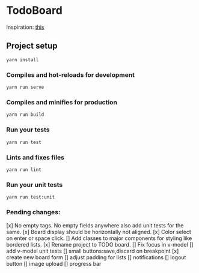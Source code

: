 # TodoBoard
Inspiration: [this](https://dribbble.com/shots/5421211-Progress-Board-Interface-for-Education-Platform/attachments)

## Project setup
```
yarn install
```

### Compiles and hot-reloads for development
```
yarn run serve
```

### Compiles and minifies for production
```
yarn run build
```

### Run your tests
```
yarn run test
```

### Lints and fixes files
```
yarn run lint
```

### Run your unit tests
```
yarn run test:unit
```

### Pending changes:
[x] No empty tags. No empty fields anywhere also add unit tests for the same.
[x] Board display should be horizontally not aligned.
[x] Color select on enter or space click.
[] Add classes to major components for styling like bordered lists.
[x] Rename project to TODO board.
[] Fix focus in v-model
[] add v-model unit tests
[] small buttons:save,discard on breakpoint
[x] create new board form
[] adjust padding for lists
[] notifications
[] logout button
[] image upload
[] progress bar